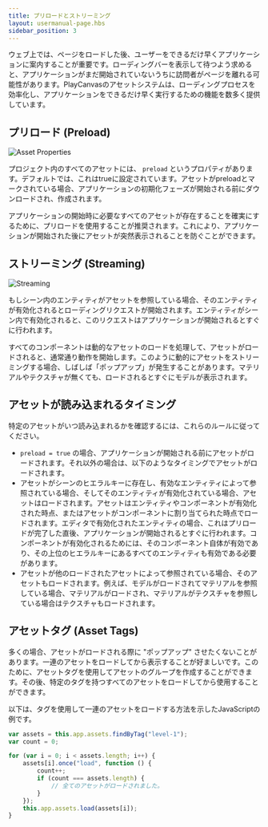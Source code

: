 ```yaml
---
title: プリロードとストリーミング
layout: usermanual-page.hbs
sidebar_position: 3
---
```


ウェブ上では、ページをロードした後、ユーザーをできるだけ早くアプリケーションに案内することが重要です。ローディングバーを表示して待つよう求めると、アプリケーションがまだ開始されていないうちに訪問者がページを離れる可能性があります。PlayCanvasのアセットシステムは、ローディングプロセスを効率化し、アプリケーションをできるだけ早く実行するための機能を数多く提供しています。

## プリロード (Preload)

![Asset Properties][1]

プロジェクト内のすべてのアセットには、 `preload` というプロパティがあります。デフォルトでは、これはtrueに設定されています。アセットがpreloadとマークされている場合、アプリケーションの初期化フェーズが開始される前にダウンロードされ、作成されます。

アプリケーションの開始時に必要なすべてのアセットが存在することを確実にするために、プリロードを使用することが推奨されます。これにより、アプリケーションが開始された後にアセットが突然表示されることを防ぐことができます。

## ストリーミング (Streaming)

![Streaming][2]

もしシーン内のエンティティがアセットを参照している場合、そのエンティティが有効化されるとローディングリクエストが開始されます。エンティティがシーン内で有効化されると、このリクエストはアプリケーションが開始されるとすぐに行われます。

すべてのコンポーネントは動的なアセットのロードを処理して、アセットがロードされると、通常通り動作を開始します。このように動的にアセットをストリーミングする場合、しばしば「ポップアップ」が発生することがあります。マテリアルやテクスチャが無くても、ロードされるとすぐにモデルが表示されます。

## アセットが読み込まれるタイミング

特定のアセットがいつ読み込まれるかを確認するには、これらのルールに従ってください。

* `preload = true` の場合、アプリケーションが開始される前にアセットがロードされます。それ以外の場合は、以下のようなタイミングでアセットがロードされます。
* アセットがシーンのヒエラルキーに存在し、有効なエンティティによって参照されている場合、そしてそのエンティティが有効化されている場合、アセットはロードされます。アセットはエンティティやコンポーネントが有効化された時点、またはアセットがコンポーネントに割り当てられた時点でロードされます。エディタで有効化されたエンティティの場合、これはプリロードが完了した直後、アプリケーションが開始されるとすぐに行われます。コンポーネントが有効化されるためには、そのコンポーネント自体が有効であり、その上位のヒエラルキーにあるすべてのエンティティも有効である必要があります。
* アセットが他のロードされたアセットによって参照されている場合、そのアセットもロードされます。例えば、モデルがロードされてマテリアルを参照している場合、マテリアルがロードされ、マテリアルがテクスチャを参照している場合はテクスチャもロードされます。

## アセットタグ (Asset Tags)

多くの場合、アセットがロードされる際に "ポップアップ" させたくないことがあります。一連のアセットをロードしてから表示することが好ましいです。このために、アセットタグを使用してアセットのグループを作成することができます。その後、特定のタグを持つすべてのアセットをロードしてから使用することができます。

以下は、タグを使用して一連のアセットをロードする方法を示したJavaScriptの例です。

```javascript
var assets = this.app.assets.findByTag("level-1");
var count = 0;

for (var i = 0; i < assets.length; i++) {
    assets[i].once("load", function () {
        count++;
        if (count === assets.length) {
            // 全てのアセットがロードされました。
        }
    });
    this.app.assets.load(assets[i]);
}
```

[1]: /images/user-manual/assets/preloading-and-streaming/asset-properties.jpg
[2]: /images/user-manual/assets/preloading-and-streaming/streaming.gif
